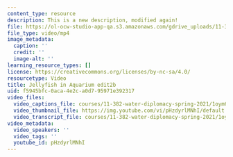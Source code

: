 ```yaml
---
content_type: resource
description: This is a new description, modified again!
file: https://ol-ocw-studio-app-qa.s3.amazonaws.com/gdrive_uploads/11-382-water-diplomacy-spring-2021/1RxRDvHiKFR-QZ99GgZam2PiXRFCLJTLM/jellie3local1.mp4
file_type: video/mp4
image_metadata:
  caption: ''
  credit: ''
  image-alt: ''
learning_resource_types: []
license: https://creativecommons.org/licenses/by-nc-sa/4.0/
resourcetype: Video
title: Jellyfish in Aquarium edit2b
uid: f5945bfc-0aca-4e2c-a0d7-95971e392317
video_files:
  video_captions_file: courses/11-382-water-diplomacy-spring-2021/1oym6ZQzK-J59lrPnHeyTv2eW1lj_tDEC_transcript_webvtt
  video_thumbnail_file: https://img.youtube.com/vi/pHzdyrlMNhI/default.jpg
  video_transcript_file: courses/11-382-water-diplomacy-spring-2021/1oym6ZQzK-J59lrPnHeyTv2eW1lj_tDEC_transcript.pdf
video_metadata:
  video_speakers: ''
  video_tags: ''
  youtube_id: pHzdyrlMNhI
---
```

